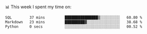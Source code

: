 📊 This week I spent my time on:
<!--START_SECTION:waka-->

```txt
SQL        37 mins         ███████████████▒░░░░░░░░░   60.80 %
Markdown   23 mins         █████████▓░░░░░░░░░░░░░░░   38.68 %
Python     0 secs          ░░░░░░░░░░░░░░░░░░░░░░░░░   00.52 %
```

<!--END_SECTION:waka-->

